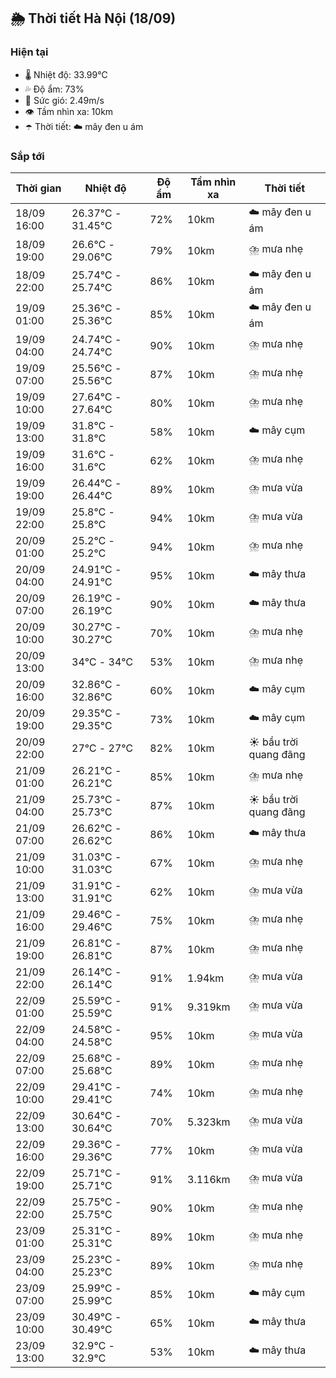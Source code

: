 ## 🌦️ Thời tiết Hà Nội (18/09)

### Hiện tại

- 🌡️ Nhiệt độ: 33.99℃
- 💦 Độ ẩm: 73%
- 💨 Sức gió: 2.49m/s
- 👁️ Tầm nhìn xa: 10km
- ☂️ Thời tiết: ☁️ mây đen u ám

### Sắp tới

| Thời gian | Nhiệt độ | Độ ẩm | Tầm nhìn xa | Thời tiết |
| --- | --- | --- | --- | --- |
| 18/09 16:00 | 26.37℃ - 31.45℃ | 72% | 10km | ☁️ mây đen u ám |
| 18/09 19:00 | 26.6℃ - 29.06℃ | 79% | 10km | ⛈️ mưa nhẹ |
| 18/09 22:00 | 25.74℃ - 25.74℃ | 86% | 10km | ☁️ mây đen u ám |
| 19/09 01:00 | 25.36℃ - 25.36℃ | 85% | 10km | ☁️ mây đen u ám |
| 19/09 04:00 | 24.74℃ - 24.74℃ | 90% | 10km | ⛈️ mưa nhẹ |
| 19/09 07:00 | 25.56℃ - 25.56℃ | 87% | 10km | ⛈️ mưa nhẹ |
| 19/09 10:00 | 27.64℃ - 27.64℃ | 80% | 10km | ⛈️ mưa nhẹ |
| 19/09 13:00 | 31.8℃ - 31.8℃ | 58% | 10km | ☁️ mây cụm |
| 19/09 16:00 | 31.6℃ - 31.6℃ | 62% | 10km | ⛈️ mưa nhẹ |
| 19/09 19:00 | 26.44℃ - 26.44℃ | 89% | 10km | ⛈️ mưa vừa |
| 19/09 22:00 | 25.8℃ - 25.8℃ | 94% | 10km | ⛈️ mưa vừa |
| 20/09 01:00 | 25.2℃ - 25.2℃ | 94% | 10km | ⛈️ mưa nhẹ |
| 20/09 04:00 | 24.91℃ - 24.91℃ | 95% | 10km | ☁️ mây thưa |
| 20/09 07:00 | 26.19℃ - 26.19℃ | 90% | 10km | ☁️ mây thưa |
| 20/09 10:00 | 30.27℃ - 30.27℃ | 70% | 10km | ⛈️ mưa nhẹ |
| 20/09 13:00 | 34℃ - 34℃ | 53% | 10km | ⛈️ mưa nhẹ |
| 20/09 16:00 | 32.86℃ - 32.86℃ | 60% | 10km | ☁️ mây cụm |
| 20/09 19:00 | 29.35℃ - 29.35℃ | 73% | 10km | ☁️ mây cụm |
| 20/09 22:00 | 27℃ - 27℃ | 82% | 10km | ☀️ bầu trời quang đãng |
| 21/09 01:00 | 26.21℃ - 26.21℃ | 85% | 10km | ⛈️ mưa nhẹ |
| 21/09 04:00 | 25.73℃ - 25.73℃ | 87% | 10km | ☀️ bầu trời quang đãng |
| 21/09 07:00 | 26.62℃ - 26.62℃ | 86% | 10km | ☁️ mây thưa |
| 21/09 10:00 | 31.03℃ - 31.03℃ | 67% | 10km | ⛈️ mưa nhẹ |
| 21/09 13:00 | 31.91℃ - 31.91℃ | 62% | 10km | ⛈️ mưa vừa |
| 21/09 16:00 | 29.46℃ - 29.46℃ | 75% | 10km | ⛈️ mưa nhẹ |
| 21/09 19:00 | 26.81℃ - 26.81℃ | 87% | 10km | ⛈️ mưa nhẹ |
| 21/09 22:00 | 26.14℃ - 26.14℃ | 91% | 1.94km | ⛈️ mưa vừa |
| 22/09 01:00 | 25.59℃ - 25.59℃ | 91% | 9.319km | ⛈️ mưa vừa |
| 22/09 04:00 | 24.58℃ - 24.58℃ | 95% | 10km | ⛈️ mưa vừa |
| 22/09 07:00 | 25.68℃ - 25.68℃ | 89% | 10km | ⛈️ mưa nhẹ |
| 22/09 10:00 | 29.41℃ - 29.41℃ | 74% | 10km | ⛈️ mưa nhẹ |
| 22/09 13:00 | 30.64℃ - 30.64℃ | 70% | 5.323km | ⛈️ mưa vừa |
| 22/09 16:00 | 29.36℃ - 29.36℃ | 77% | 10km | ⛈️ mưa vừa |
| 22/09 19:00 | 25.71℃ - 25.71℃ | 91% | 3.116km | ⛈️ mưa vừa |
| 22/09 22:00 | 25.75℃ - 25.75℃ | 90% | 10km | ⛈️ mưa nhẹ |
| 23/09 01:00 | 25.31℃ - 25.31℃ | 89% | 10km | ⛈️ mưa nhẹ |
| 23/09 04:00 | 25.23℃ - 25.23℃ | 89% | 10km | ⛈️ mưa nhẹ |
| 23/09 07:00 | 25.99℃ - 25.99℃ | 85% | 10km | ☁️ mây cụm |
| 23/09 10:00 | 30.49℃ - 30.49℃ | 65% | 10km | ☁️ mây thưa |
| 23/09 13:00 | 32.9℃ - 32.9℃ | 53% | 10km | ☁️ mây thưa |
